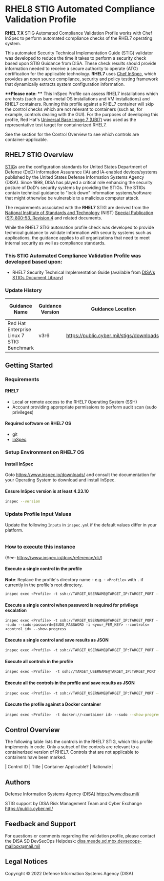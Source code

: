 # RHEL8 STIG Automated Compliance Validation Profile

<b>RHEL 7.X</b> STIG Automated Compliance Validation Profile works with Chef InSpec to perform automated compliance checks of the RHEL7 operating system.

This automated Security Technical Implementation Guide (STIG) validator was developed to reduce the time it takes to perform a security check based upon STIG Guidance from DISA. These check results should provide information needed to receive a secure authority to operate (ATO) certification for the applicable technology.
<b>RHEL7</b> uses [Chef InSpec](https://github.com/chef/inspec), which provides an open source compliance, security and policy testing framework that dynamically extracts system configuration information.

<b>**Please note: **</b> This InSpec Profile can assess RHEL7 installations which are hosts (such as bare-metal OS installations and VM installations) and RHEL7 containers. Running this profile against a RHEL7 container will skip the control checks which are not relevant to containers (such as, for example, controls dealing with the GUI). For the purposes of developing this profile, Red Hat's [Universal Base Image 7 (UBI7)](https://catalog.redhat.com/software/container-stacks/detail/5eed413846bc301a95a1e9a1) was used as the representative test target for containerized RHEL7.

See the section for the Control Overview to see which controls are container-applicable.

## RHEL7 STIG Overview

[STIG](https://public.cyber.mil/stigs/)s are the configuration standards for United States Department of Defense (DoD) Information Assurance (IA) and IA-enabled devices/systems published by the United States Defense Information Systems Agency (DISA). Since 1998, DISA has played a critical role enhancing the security posture of DoD's security systems by providing the STIGs. The STIGs contain technical guidance to "lock down" information systems/software that might otherwise be vulnerable to a malicious computer attack.

The requirements associated with the <b>RHEL7</b> STIG are derived from the [National Institute of Standards and Technology](https://en.wikipedia.org/wiki/National_Institute_of_Standards_and_Technology) (NIST) [Special Publication (SP) 800-53, Revision 4](https://en.wikipedia.org/wiki/NIST_Special_Publication_800-53) and related documents.

While the RHEL7 STIG automation profile check was developed to provide technical guidance to validate information with security systems such as applications, the guidance applies to all organizations that need to meet internal security as well as compliance standards.

### This STIG Automated Compliance Validation Profile was developed based upon:

- RHEL7 Security Technical Implementation Guide (available from [DISA's STIGs Document Library](https://public.cyber.mil/stigs/downloads/))

### Update History

| Guidance Name                             | Guidance Version | Guidance Location                         | Profile Version | Profile Release Date | STIG EOL | Profile EOL |
| ----------------------------------------- | ---------------- | ----------------------------------------- | --------------- | -------------------- | -------- | ----------- |
| Red Hat Enterprise Linux 7 STIG Benchmark | v3r6             | https://public.cyber.mil/stigs/downloads/ | 3.6.0           | 02/25/2022           | NA       | NA          |

## Getting Started

### Requirements

#### RHEL7

- Local or remote access to the RHEL7 Operating System (SSH)
- Account providing appropriate permissions to perform audit scan (sudo privileges)

#### Required software on RHEL7 OS

- git
- [InSpec](https://www.chef.io/products/chef-inspec/)

### Setup Environment on RHEL7 OS

#### Install InSpec

Goto https://www.inspec.io/downloads/ and consult the documentation for your Operating System to download and install InSpec.

#### Ensure InSpec version is at least 4.23.10

```sh
inspec --version
```

### Update Profile Input Values

Update the following `Inputs` in `inspec.yml` if the default values differ in your platform.

```yml

```

### How to execute this instance

(See: https://www.inspec.io/docs/reference/cli/)

#### Execute a single control in the profile

**Note**: Replace the profile's directory name - e.g. - `<Profile>` with `.` if currently in the profile's root directory.

```sh
inspec exec <Profile> -t ssh://TARGET_USERNAME@TARGET_IP:TARGET_PORT --sudo -i <your_PEM_KEY> --controls=<control_id> --show-progress
```

#### Execute a single control when password is required for privilege escalation

```
inspec exec <Profile> -t ssh://TARGET_USERNAME@TARGET_IP:TARGET_PORT --sudo --sudo-password=$SUDO_PASSWORD -i <your_PEM_KEY> --controls=<control_id> --show-progress
```

#### Execute a single control and save results as JSON

```sh
inspec exec <Profile> -t ssh://TARGET_USERNAME@TARGET_IP:TARGET_PORT --sudo -i <your_PEM_KEY> --controls=<control_id> --show-progress --reporter json:results.json
```

#### Execute all controls in the profile

```sh
inspec exec <Profile>  -t ssh://TARGET_USERNAME@TARGET_IP:TARGET_PORT --sudo -i <your_PEM_KEY> --show-progress
```

#### Execute all the controls in the profile and save results as JSON

```sh
inspec exec <Profile> -t ssh://TARGET_USERNAME@TARGET_IP:TARGET_PORT --sudo -i <your_PEM_KEY> --show-progress  --reporter json:results.json
```

#### Execute the profile against a Docker container

```sh
inspec exec <Profile>  -t docker://<container id> --sudo --show-progress
```

## Control Overview

The following table lists the controls in the RHEL7 STIG, which this profile implements in code. Only a subset of the controls are relevant to a containerized version of RHEL7. Controls that are not applicable to containers have been marked.

| Control ID | Title | Container Applicable? | Rationale |

## Authors

Defense Information Systems Agency (DISA) https://www.disa.mil/

STIG support by DISA Risk Management Team and Cyber Exchange https://public.cyber.mil/

## Feedback and Support

For questions or comments regarding the validation profile, please contact the DISA SD DevSecOps Helpdesk: disa.meade.sd.mbx.devsecops-mailbox@mail.mil

## Legal Notices

Copyright © 2022 Defense Information Systems Agency (DISA)
